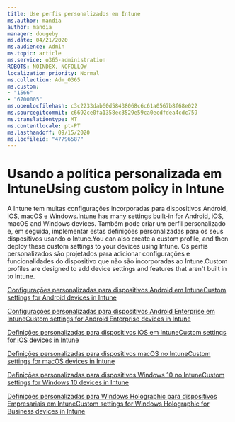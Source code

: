 ```yaml
---
title: Use perfis personalizados em Intune
ms.author: mandia
author: mandia
manager: dougeby
ms.date: 04/21/2020
ms.audience: Admin
ms.topic: article
ms.service: o365-administration
ROBOTS: NOINDEX, NOFOLLOW
localization_priority: Normal
ms.collection: Adm_O365
ms.custom:
- "1566"
- "6700005"
ms.openlocfilehash: c3c2233dab60d58438068c6c61a0567b8f68e022
ms.sourcegitcommit: c6692ce0fa1358ec3529e59ca0ecdfdea4cdc759
ms.translationtype: MT
ms.contentlocale: pt-PT
ms.lasthandoff: 09/15/2020
ms.locfileid: "47796587"
---
```

# <a name="using-custom-policy-in-intune"></a><span data-ttu-id="7ad22-102">Usando a política personalizada em Intune</span><span class="sxs-lookup"><span data-stu-id="7ad22-102">Using custom policy in Intune</span></span>

<span data-ttu-id="7ad22-103">A Intune tem muitas configurações incorporadas para dispositivos Android, iOS, macOS e Windows.</span><span class="sxs-lookup"><span data-stu-id="7ad22-103">Intune has many settings built-in for Android, iOS, macOS and Windows devices.</span></span> <span data-ttu-id="7ad22-104">Também pode criar um perfil personalizado e, em seguida, implementar estas definições personalizadas para os seus dispositivos usando o Intune.</span><span class="sxs-lookup"><span data-stu-id="7ad22-104">You can also create a custom profile, and then deploy these custom settings to your devices using Intune.</span></span> <span data-ttu-id="7ad22-105">Os perfis personalizados são projetados para adicionar configurações e funcionalidades do dispositivo que não são incorporadas ao Intune.</span><span class="sxs-lookup"><span data-stu-id="7ad22-105">Custom profiles are designed to add device settings and features that aren't built in to Intune.</span></span>

[<span data-ttu-id="7ad22-106">Configurações personalizadas para dispositivos Android em Intune</span><span class="sxs-lookup"><span data-stu-id="7ad22-106">Custom settings for Android devices in Intune</span></span>](https://docs.microsoft.com/intune/custom-settings-android)

[<span data-ttu-id="7ad22-107">Configurações personalizadas para dispositivos Android Enterprise em Intune</span><span class="sxs-lookup"><span data-stu-id="7ad22-107">Custom settings for Android Enterprise devices in Intune</span></span>](https://docs.microsoft.com/intune/custom-settings-android-for-work)

[<span data-ttu-id="7ad22-108">Definições personalizadas para dispositivos iOS em Intune</span><span class="sxs-lookup"><span data-stu-id="7ad22-108">Custom settings for iOS devices in Intune</span></span>](https://docs.microsoft.com/intune/custom-settings-ios)

[<span data-ttu-id="7ad22-109">Definições personalizadas para dispositivos macOS no Intune</span><span class="sxs-lookup"><span data-stu-id="7ad22-109">Custom settings for macOS devices in Intune</span></span>](https://docs.microsoft.com/intune/custom-settings-macos)

[<span data-ttu-id="7ad22-110">Definições personalizadas para dispositivos Windows 10 no Intune</span><span class="sxs-lookup"><span data-stu-id="7ad22-110">Custom settings for Windows 10 devices in Intune</span></span>](https://docs.microsoft.com/intune/custom-settings-windows-10)

[<span data-ttu-id="7ad22-111">Definições personalizadas para Windows Holographic para dispositivos Empresariais em Intune</span><span class="sxs-lookup"><span data-stu-id="7ad22-111">Custom settings for Windows Holographic for Business devices in Intune</span></span>](https://docs.microsoft.com/intune/custom-settings-windows-holographic)